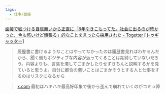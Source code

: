 ```yaml
---
tags:
  - 仕事/面接
---
```

[面接で嘘つける自信無いから正直に「8年引きこもってた。社会に出るのが怖かった、今も怖いけど頑張る」的なことを言ったら採用された - Togetter [トゥギャッター]](https://togetter.com/li/2471365)

>履歴書に書けるようなことはやってなかったのは履歴書見ればわかるんだから、聞く側もポジティブな内容が返ってくることは期待していないだろう。内容よりも、言葉を濁してごまかしたりせずきちんと説明するかを見ていると思うよ。自分に都合の悪いことはごまかそうとする人と仕事をするのはリスクになるから

>[x.com](https://x.com/Dopoiro/status/1861496382189908038)
>最初はハキハキ最高好印象で後から歪んで崩れていくのがコミュ障

